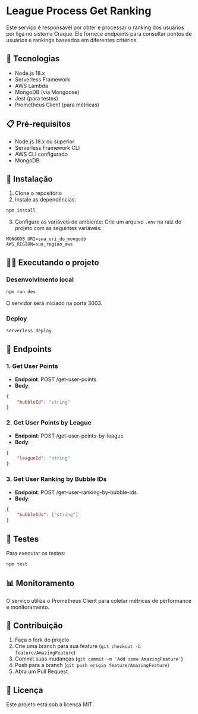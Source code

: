 # League Process Get Ranking

Este serviço é responsável por obter e processar o ranking dos usuários por liga no sistema Craque. Ele fornece endpoints para consultar pontos de usuários e rankings baseados em diferentes critérios.

## 🚀 Tecnologias

- Node.js 18.x
- Serverless Framework
- AWS Lambda
- MongoDB (via Mongoose)
- Jest (para testes)
- Prometheus Client (para métricas)

## 📋 Pré-requisitos

- Node.js 18.x ou superior
- Serverless Framework CLI
- AWS CLI configurado
- MongoDB

## 🔧 Instalação

1. Clone o repositório
2. Instale as dependências:
```bash
npm install
```

3. Configure as variáveis de ambiente:
Crie um arquivo `.env` na raiz do projeto com as seguintes variáveis:
```env
MONGODB_URI=sua_uri_do_mongodb
AWS_REGION=sua_regiao_aws
```

## 🏃‍♂️ Executando o projeto

### Desenvolvimento local
```bash
npm run dev
```
O servidor será iniciado na porta 3003.

### Deploy
```bash
serverless deploy
```

## 📡 Endpoints

### 1. Get User Points
- **Endpoint**: POST /get-user-points
- **Body**:
```json
{
    "bubbleId": "string"
}
```

### 2. Get User Points by League
- **Endpoint**: POST /get-user-points-by-league
- **Body**:
```json
{
    "leagueId": "string"
}
```

### 3. Get User Ranking by Bubble IDs
- **Endpoint**: POST /get-user-ranking-by-bubble-ids
- **Body**:
```json
{
    "bubbleIds": ["string"]
}
```

## 🧪 Testes

Para executar os testes:
```bash
npm test
```

## 📊 Monitoramento

O serviço utiliza o Prometheus Client para coletar métricas de performance e monitoramento.

## 🤝 Contribuição

1. Faça o fork do projeto
2. Crie uma branch para sua feature (`git checkout -b feature/AmazingFeature`)
3. Commit suas mudanças (`git commit -m 'Add some AmazingFeature'`)
4. Push para a branch (`git push origin feature/AmazingFeature`)
5. Abra um Pull Request

## 📝 Licença

Este projeto está sob a licença MIT.
